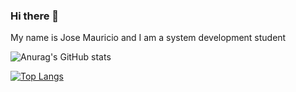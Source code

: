 ### Hi there 👋
My name is Jose Mauricio and I am a system development student

![Anurag's GitHub stats](https://github-readme-stats.vercel.app/api?username=gomesmauricio&hide=contribs&count_private=true&show_icons=true&theme=tokyonight)

[![Top Langs](https://github-readme-stats.vercel.app/api/top-langs/?username=gomesmauricio&layout=compact&theme=tokyonight)](https://github.com/diegocravo/github-readme-stats)



<!--
**gomesmauricio/gomesmauricio** is a ✨ _special_ ✨ repository because its `README.md` (this file) appears on your GitHub profile.

Here are some ideas to get you started:

- 🔭 I’m currently working on ...
- 🌱 I’m currently learning ...
- 👯 I’m looking to collaborate on ...
- 🤔 I’m looking for help with ...
- 💬 Ask me about ...
- 📫 How to reach me: ...
- 😄 Pronouns: ...
- ⚡ Fun fact: ...
-->
